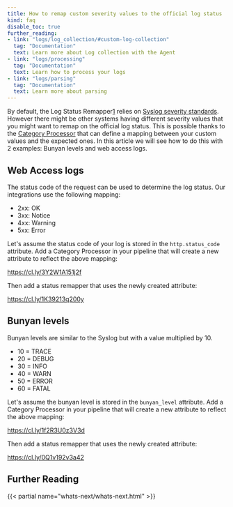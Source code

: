 ```yaml
---
title: How to remap custom severity values to the official log status
kind: faq
disable_toc: true
further_reading:
- link: "logs/log_collection/#custom-log-collection"
  tag: "Documentation"
  text: Learn more about Log collection with the Agent
- link: "logs/processing"
  tag: "Documentation"
  text: Learn how to process your logs
- link: "logs/parsing"
  tag: "Documentation"
  text: Learn more about parsing
---
```


By default, the Log Status Remapper[1] relies on [Syslog severity standards][2]. However there might be other systems having different severity values that you might want to remap on the official log status.
This is possible thanks to the [Category Processor][3] that can define a mapping between your custom values and the expected ones.
In this article we will see how to do this with 2 examples: Bunyan levels and web access logs.


## Web Access logs

The status code of the request can be used to determine the log status. Our integrations use the following mapping:

* 2xx: OK
* 3xx: Notice
* 4xx: Warning
* 5xx: Error

Let's assume the status code of your log is stored in the `http.status_code` attribute.
Add a Category Processor in your pipeline that will create a new attribute to reflect the above mapping:

https://cl.ly/3Y2W1A151j2f

Then add a status remapper that uses the newly created attribute:

https://cl.ly/1K39213q200y

## Bunyan levels

Bunyan levels are similar to the Syslog but with a value multiplied by 10.

* 10 = TRACE 
* 20 = DEBUG 
* 30 = INFO 
* 40 = WARN 
* 50 = ERROR 
* 60 = FATAL

Let's assume the bunyan level is stored in the `bunyan_level` attribute.
Add a Category Processor in your pipeline that will create a new attribute to reflect the above mapping:

https://cl.ly/1f2R3U0z3V3d

Then add a status remapper that uses the newly created attribute:

https://cl.ly/0Q1v192v3a42

## Further Reading

{{< partial name="whats-next/whats-next.html" >}}

[1]: https://docs.datadoghq.com/logs/processing/#log-status-remapper
[2]: https://en.wikipedia.org/wiki/Syslog#Severity_level
[3]: https://docs.datadoghq.com/logs/processing/#category-processor

